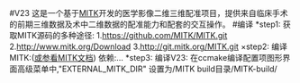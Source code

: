#V23
    这是一个基于[MITK](http://www.mitk.org/)开发的医学影像二维三维配准项目，提供来自临床手术的前期三维数据及术中二维数据的配准能力和配套的交互操作。
#编译
*step1: 
    获取MITK源码的多种途径: 
        1.https://github.com/MITK/MITK.git
        2.http://www.mitk.org/Download
        3.http://git.mitk.org/MITK.git
×step2:
    编译MITK:([或参看MITK文档](http://docs.mitk.org/2014.03/BuildInstructionsPage.html))
        依赖:...
*step3:
    编译V23:
        在ccmake编译配置项图形界面高级菜单中,"EXTERNAL_MITK_DIR" 设置为/MITK build目录/MITK-build/   